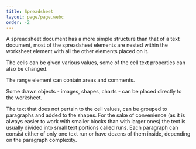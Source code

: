 ```yaml
---
title: Spreadsheet
layout: page/page.webc
order: -2
---
```

A spreadsheet document has a more simple structure than that of a text document, most of the spreadsheet elements are nested within the worksheet element with all the other elements placed on it.

The cells can be given various values, some of the cell text properties can also be changed.

The range element can contain areas and comments.

Some drawn objects - images, shapes, charts - can be placed directly to the worksheet.

The text that does not pertain to the cell values, can be grouped to paragraphs and added to the shapes. For the sake of convenience (as it is always easier to work with smaller blocks than with larger ones) the text is usually divided into small text portions called runs. Each paragraph can consist either of only one text run or have dozens of them inside, depending on the paragraph complexity.
